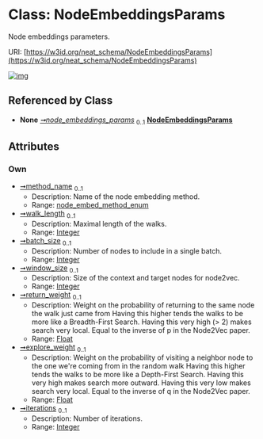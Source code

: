 
# Class: NodeEmbeddingsParams


Node embeddings parameters.

URI: [https://w3id.org/neat_schema/NodeEmbeddingsParams](https://w3id.org/neat_schema/NodeEmbeddingsParams)


[![img](https://yuml.me/diagram/nofunky;dir:TB/class/[EmbeddingsConfig]++-%20node_embeddings_params%200..1>[NodeEmbeddingsParams&#124;method_name:node_embed_method_enum%20%3F;walk_length:integer%20%3F;batch_size:integer%20%3F;window_size:integer%20%3F;return_weight:float%20%3F;explore_weight:float%20%3F;iterations:integer%20%3F],[EmbeddingsConfig])](https://yuml.me/diagram/nofunky;dir:TB/class/[EmbeddingsConfig]++-%20node_embeddings_params%200..1>[NodeEmbeddingsParams&#124;method_name:node_embed_method_enum%20%3F;walk_length:integer%20%3F;batch_size:integer%20%3F;window_size:integer%20%3F;return_weight:float%20%3F;explore_weight:float%20%3F;iterations:integer%20%3F],[EmbeddingsConfig])

## Referenced by Class

 *  **None** *[➞node_embeddings_params](embeddingsConfig__node_embeddings_params.md)*  <sub>0..1</sub>  **[NodeEmbeddingsParams](NodeEmbeddingsParams.md)**

## Attributes


### Own

 * [➞method_name](nodeEmbeddingsParams__method_name.md)  <sub>0..1</sub>
     * Description: Name of the node embedding method.
     * Range: [node_embed_method_enum](node_embed_method_enum.md)
 * [➞walk_length](nodeEmbeddingsParams__walk_length.md)  <sub>0..1</sub>
     * Description: Maximal length of the walks.
     * Range: [Integer](types/Integer.md)
 * [➞batch_size](nodeEmbeddingsParams__batch_size.md)  <sub>0..1</sub>
     * Description: Number of nodes to include in a single batch.
     * Range: [Integer](types/Integer.md)
 * [➞window_size](nodeEmbeddingsParams__window_size.md)  <sub>0..1</sub>
     * Description: Size of the context and target nodes for node2vec.
     * Range: [Integer](types/Integer.md)
 * [➞return_weight](nodeEmbeddingsParams__return_weight.md)  <sub>0..1</sub>
     * Description: Weight on the probability of returning to the same node the walk just came from Having this higher tends the walks to be more like a Breadth-First Search. Having this very high  (> 2) makes search very local. Equal to the inverse of p in the Node2Vec paper.
     * Range: [Float](types/Float.md)
 * [➞explore_weight](nodeEmbeddingsParams__explore_weight.md)  <sub>0..1</sub>
     * Description: Weight on the probability of visiting a neighbor node to the one we're coming from in the random walk Having this higher tends the walks to be more like a Depth-First Search. Having this very high makes search more outward. Having this very low makes search very local. Equal to the inverse of q in the Node2Vec paper.
     * Range: [Float](types/Float.md)
 * [➞iterations](nodeEmbeddingsParams__iterations.md)  <sub>0..1</sub>
     * Description: Number of iterations.
     * Range: [Integer](types/Integer.md)
